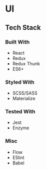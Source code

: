 # UI

## Tech Stack

### Built With

- React
- Redux
- Redux Thunk
- ES6+

### Styled With

- SCSS/SASS
- Materialize

### Tested With

- Jest
- Enzyme

### Misc

- Flow
- ESlint
- Babel
